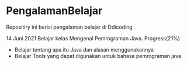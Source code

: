 # PengalamanBelajar
Repositiry ini berisi pengalaman belajar di Ddicoding

14 Juni 2021
Belajar kelas Mengenal Pemrograman Java. Progress(21%)
* Belajar tentang apa itu Java dan alasan menggunakannya
* Belajar Tools yang dapat digunakan untuk bahasa pemrograman java

